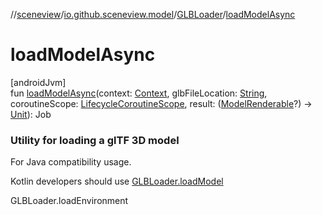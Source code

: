 //[sceneview](../../../index.md)/[io.github.sceneview.model](../index.md)/[GLBLoader](index.md)/[loadModelAsync](load-model-async.md)

# loadModelAsync

[androidJvm]\
fun [loadModelAsync](load-model-async.md)(context: [Context](https://developer.android.com/reference/kotlin/android/content/Context.html), glbFileLocation: [String](https://kotlinlang.org/api/latest/jvm/stdlib/kotlin/-string/index.html), coroutineScope: [LifecycleCoroutineScope](https://developer.android.com/reference/kotlin/androidx/lifecycle/LifecycleCoroutineScope.html), result: ([ModelRenderable](../../com.google.ar.sceneform.rendering/-model-renderable/index.md)?) -&gt; [Unit](https://kotlinlang.org/api/latest/jvm/stdlib/kotlin/-unit/index.html)): Job

###  Utility for loading a glTF 3D model

For Java compatibility usage.

Kotlin developers should use [GLBLoader.loadModel](load-model.md)

GLBLoader.loadEnvironment
